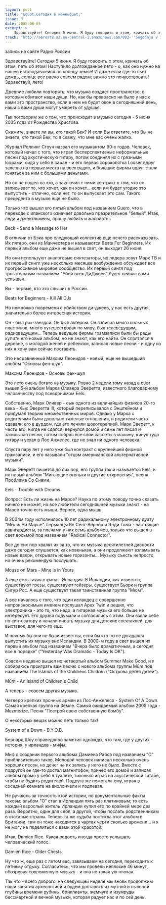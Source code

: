 ```yaml
---
layout: post
title: "&quot;Сегодня в июне&quot;"
issue: 3
date: 2005-06-05
excerpt: >
    Здравствуйте! Сегодня 5 июня. Я буду говорить о этом, кричать об этом, петь об этом! Наступило долгожданное лето - о, как оно нужно на нашей изголодавшейся по солнцу земле! И даже если где-то льет дождь, солнце все равно совсем рядом; важно это почувствовать! Здравствуй, лето!
track: "http://aerost8.s3.eu-central-1.amazonaws.com/003-''Segodnja v ijune''.mp3"
---
```


запись на сайте Радио России

Здравствуйте! Сегодня 5 июня. Я буду говорить о этом, кричать об этом, петь об этом! Наступило долгожданное лето - о, как оно нужно на нашей изголодавшейся по солнцу земле! И даже если где-то льет дождь, солнце все равно совсем рядом; важно это почувствовать! Здравствуй, лето!

Древние любили повторять, что музыка создает пространство, в которым обитают наши души. Но, как бы прекрасно ни было у нас с вами это пространство, если в нем не будет окон в сегодняшний день, наши с вами души могут умереть от удушья.

Так поговорим же о том, что происходит в музыке сегодня - 5 июня 2005 года от Рождества Христова.

Скажите, знаете ли вы, кто такой Бек? И если Вы ответите, что Вы не знаете, кто такой Бек, то я скажу, что мне вас очень жалко.

Журнал Роллинг Стоун назвал его музыкантом 90-х годов. Человек, который начал с того, что играл бесперспективные неформальные песни под акустическую гитару, потом соединял их с грязными loopами, сидя у себя в сарае - и его первая сорокопятка Looser вдруг залезла на первые места на всех радио, и большие фирмы вдруг стали гоняться за ним с большими деньгами.

Но он не пошел на это, а заключил с ними контракт о том, что он записывает то, что хочет, как он хочет... если им будет угодно это выпустить - отлично, если нет, то он выпускает это сам. Такого прецедента в музыке еще не было.

Только что вышел его пятый альбом под названием Guero, что в переводе с ипанского означает довольно презрительное "белый". Итак, леди и джентльмены, прошу любить и жаловать:.

Beck - Send a Message to Her

В отличии от Бэка про следующий коллектив еще нечего рассказывать. Их пятеро, они из Манчестера и называются Beats For Beginners. Их первый альбом еще даже не вышел в свет, он выходит 26 июня.

Но они используют аналоговые синтезаторы, их лидера зовут Марк ТВ и их первый сингл уже несколько месяцев возбужденно обсуждает все прогрессивное мировое сообщество. Их первый сингл под трогательным названием "Убей всех ДиДжеев" будет сейчас вами услышан.

Вы - первые, кто это слышит в России.

Beats for Beginners - Kill All DJs

Но немножко повремени с убийством ди-джеев, у нас есть другая, значительно более интересная история.

Он - был рок-звездой. Он был актером. Он записал много сольных пластинок, много путешествовал по миру, был телеведущим, радиоведущим... Теперь ведущие фирмы грамзаписи были бы рады купить его новый альбом, но не знают, как его найти. Он спрятался в деревне, с молодой женой и ребенком, записал новые песни - и одну из них я хочу вам сейчас поставить.

Это несравненный Максим Леонидов - новый, еще не вышедший альбом "Основы фен-шуя".

Максим Леонидов - Основы фен-шуя

Это лето очень богато на музыку. Ровно 2 недели тому назад в свет вышел 5-й альбом Марка Оливера Эверетта, известного благодарному человечеству под псевдонимом Eels.

Собственно, Марк Оливер - сын одного из величайших физиков 20-го века - Хью Эверетта III, который переписывался с Энштейном и придумал теорию множественных миров. Однако у Марка с родителями были довольно тяжелые отношения, и родители часто сдавали его в дурдом, где его лечили шокотерапией. Марк Эверетт, к чести его, нигде не сдался, вернулся домой и семь лет писал и записывал песни, потом собрал все свои кассеты в машину, кинул туда гитару и уехал в Лос Анжелес, где не знал ни одного человека.

Спустя пару лет у него уже был контракт с крупнейшей фирмой грамзаписи, и его называли "отцом американской альтернативной музыки".

Марк Эверетт пишется до сих пор, его группа так и называется Eels, и их новый альбом "Мигающие огоньки и другие откровения", песня - Проблема Со Снами.

Eels - Trouble with Dreams

Вопрос: Есть ли жизнь на Марсе? Наука по этому поводу точно сказать ничего не может, но все любители сегодняшней музыки знают - на Марсе точно есть мыши. Вернее, одна мышь.

В 2004м году исполнилось 10 лет радикальному электронному дуэту "Мышь На Марсе". Германцы Ян Сент-Вернер и Энди Тома - настоящие авангардисты, за плечами у них семь альбомов, только что вышел в свет восьмой под названием "Radical Connector".

Все до сих пор хвалят их за то, что их музыка десятилетней давности даже сегодня слушается, как новенькая, а они продолжают взламывать новые двери, открывать новые горизонты... Музыку съесть непросто, но очень рекомендую послушать.

Mouse on Mars - Mine Is in Yours

А еще есть такая страна - Исландия. В Исландии, как известно, существуют грезы, существуют гейзеры, существует Бьорк и группа Сигур Рос. А еще существует такая таинственная группа "Мюм".

А все началось с того, что один исландец с совершенно непроизносимым именем послушал Apex Twin и решил, что электроника - это то, что надо, а гитарная музыка его больше не интересует. Его друзья подумали и согласились с этим. Они взяли себе по синтезатору и начали писать музыку для детских спектаклей, для выставок, для чего-то еще.

И никому бы они не были известны, если бы кто-то не догадался выпустить их музыку вне Исландии. В 2000-м году в свет вышел их первый альбом под названием "Вчера было драматичным, а сегодня все в порядке" ("Yesterday Was Dramatic - Today Is OK").

Cовсем недавно вышел их четвертый альбом Summer Make Good, и я собираюсь проиграть вам песню с нового альбома группы Múm под названием The Islands of the Childrens Children ("Острова детей детей").

Múm - An Island of Children's Child

А теперь - совсем другая музыка.

Четверо крепких прочных армян из Лос-Анжелеса - System Of A Down. Самая крепкая группа на Земле. Самый ожидаемый альбом 2005 года - Mezmerize. Песня "Построй свою собственную бомбу".

О некоторых вещах можно петь только так!

System of a Down - B.Y.O.B.

Бернард Шоу справедливо заметил однажды, что там, где у других - история, у ирландев - мифы.

Миф о создании первого альбома Дамиена Райса под названием "О" приблизительно таков. Молодой человек написал несколько очень хороших песен, но денег на их запись у него не было. Вместе с подругой он где-то достал магнитофон, принес его домой и записал альбом прямо у себя в туалете, тихонько играя на акустической гитаре, чтобы не будить родителей. Подруга же помогала ему, играя в соседней комнате на виолончели и подпевая.

Не ручаюсь за точность этой истории, но документальные факты таковы: альбом "О" стал в Ирландии пять раз платиновым; то есть каждый взрослый житель Ирландии купил его по крайней мере два раза. Вероятно, один для себя, а другой, чтобы послать родственникам в отсталые страны. Теперь та же судьба постигла этот альбом в Британии, там он тоже находится в чартах черти сколько времени... и я не могу не поделиться с вами этой красотой.

Итак, Damien Rice. Какая радость иногда просто услышать человеческий голос.

Damien Rice - Older Chests

Ну что ж, еще раз с летом вас, завязываем на сегодня, переходите к летнему отдыху. Согласитесь, что мы провели неплохие 46 минут, обозревая современную музыку - и она не такая уж плохая.

Так что - всего доброго, на следующей неделе мы вновь продолжим наши занятия археологией и будем доставить из мутной и пыльной глубины времени рубины, бриллианты, жемчуга и изумруды бессмертной и вечной музыки, которая радует нас и по сей день.
